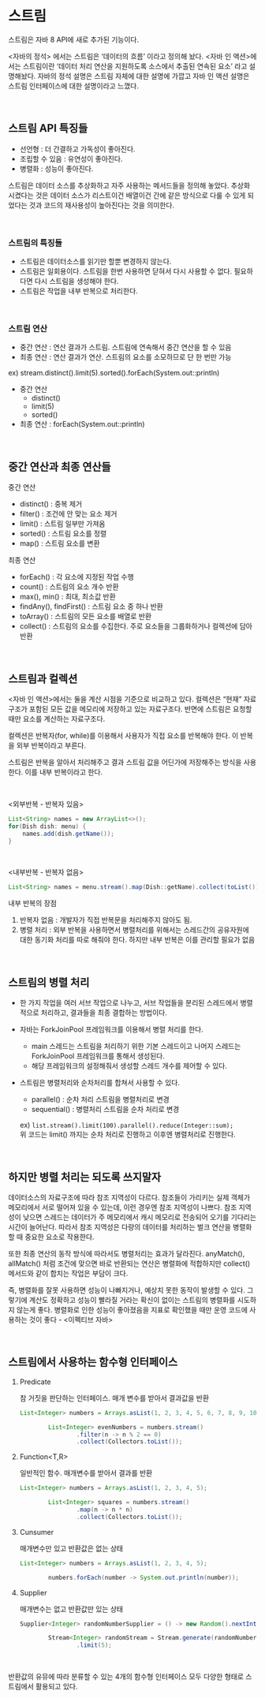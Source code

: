 # 스트림

스트림은 자바 8 API에 새로 추가된 기능이다. 

<자바의 정석> 에서는 스트림은 ‘데이터의 흐름’ 이라고 정의해 놨다. <자바 인 액션>에서는 스트림이란 ‘데이터 처리 연산을 지원하도록 소스에서 추출된 연속된 요소’ 라고 설명해놨다.  자바의 정석 설명은 스트림 자체에 대한 설명에 가깝고 자바 인 액션 설명은 스트림 인터페이스에 대한 설명이라고 느꼈다. 

<br>

## 스트림 API 특징들

- 선언형 : 더 간결하고 가독성이 좋아진다.
- 조립할 수 있음 : 유연성이 좋아진다.
- 병렬화 : 성능이 좋아진다.

스트림은 데이터 소스를 추상화하고 자주 사용하는 메서드들을 정의해 놓았다. 추상화 시켰다는 것은 데이터 소스가 리스트이건 배열이건 간에 같은 방식으로 다룰 수 있게 되었다는 것과 코드의 재사용성이 높아진다는 것을 의미한다.

<br>

### 스트림의 특징들

- 스트림은 데이터소스를 읽기만 할뿐 변경하지 않는다.
- 스트림은 일회용이다. 스트림을 한번 사용하면 닫혀서 다시 사용할 수 없다. 필요하다면 다시 스트림을 생성해야 한다.
- 스트림은 작업을 내부 반복으로 처리한다.

<br>

### 스트림 연산

- 중간 연산 : 연산 결과가 스트림. 스트림에 연속해서 중간 연산을 할 수 있음
- 최종 연산 : 연산 결과가 연산. 스트림의 요소를 소모하므로 단 한 번만 가능

ex) stream.distinct().limit(5).sorted().forEach(System.out::println)

- 중간 연산
    - distinct()
    - limit(5)
    - sorted()
- 최종 연산 : forEach(System.out::println)

<br/>

## 중간 연산과 최종 연산들

중간 연산

- distinct() : 중복 제거
- filter() : 조건에 안 맞는 요소 제거
- limit() : 스트림 일부만 가져옴
- sorted() : 스트림 요소를 정렬
- map() : 스트림 요소를 변환

최종 연산

- forEach() : 각 요소에 지정된 작업 수행
- count() : 스트림의 요소 개수 반환
- max(), min() : 최대, 최소값 반환
- findAny(), findFirst() : 스트림 요소 중 하나 반환
- toArray() : 스트림의 모든 요소를 배열로 반환
- collect() : 스트림의 요소를 수집한다. 주로 요소들을 그룹화하거나 컬렉션에 담아 반환

<br/>

## 스트림과 컬렉션

<자바 인 액션>에서는 둘을 계산 시점을 기준으로 비교하고 있다. 컬렉션은 “현재” 자료구조가 포함된 모든 값을 메모리에 저장하고 있는 자료구조다. 반면에 스트림은 요청할 때만 요소를 계산하는 자료구조다. 

컬렉션은 반복자(for, while)를 이용해서 사용자가 직접 요소를 반복해야 한다. 이 반복을 외부 반복이라고 부른다. 

스트림은 반복을 알아서 처리해주고 결과 스트림 값을 어딘가에 저장해주는 방식을 사용한다. 이를 내부 반복이라고 한다. 

<br>

<외부반복 - 반복자 있음>

```java
List<String> names = new ArrayList<>();
for(Dish dish: menu) {
    names.add(dish.getName());
}
```

<br>

<내부반복 - 반복자 없음>

```java
List<String> names = menu.stream().map(Dish::getName).collect(toList());
```

내부 반복의 장점

1. 반복자 없음 : 개발자가 직접 반복문을 처리해주지 않아도 됨.
2. 병렬 처리 : 외부 반복을 사용하면서 병렬처리를 위해서는 스레드간의 공유자원에 대한 동기화 처리를 따로 해줘야 한다. 하지만 내부 반복은 이를 관리할 필요가 없음

<br/>

## 스트림의 병렬 처리

- 한 가지 작업을 여러 서브 작업으로 나누고, 서브 작업들을 분리된 스레드에서 병렬적으로 처리하고, 결과들을 최종 결합하는 방법이다.
- 자바는 ForkJoinPool 프레임워크를 이용해서 병렬 처리를 한다.
    - main 스레드는 스트림을 처리하기 위한 기본 스레드이고 나머지 스레드는 ForkJoinPool 프레임워크를 통해서 생성된다.
    - 해당 프레임워크의 설정해줘서 생성할 스레드 개수를 제어할 수 있다.
    
- 스트림은 병렬처리와 순차처리를 합쳐서 사용할 수 있다.
    - parallel() : 순차 처리 스트림을 병렬처리로 변경
    - sequential() : 병렬처리 스트림을 순차 처리로 변경
    
    ex) `list.stream().limit(100).parallel().reduce(Integer::sum);`  
    위 코드는 limit() 까지는 순차 처리로 진행하고 이후엔 병렬처리로 진행한다.

<br/>    

## 하지만 병렬 처리는 되도록 쓰지말자

데이터소스의 자료구조에 따라 참조 지역성이 다르다. 참조들이 가리키는 실제 객체가 메모리에서 서로 떨어져 있을 수 있는데, 이런 경우엔 참조 지역성이 나쁘다. 참조 지역성이 낮으면 스레드는 데이터가 주 메모리에서 캐시 메모리로 전송되어 오기를 기다리는 시간이 늘어난다. 따라서 참조 지역성은 다량의 데이터를 처리하는 벌크 연산을 병렬화할 때 중요한 요소로 작용한다. 

또한 최종 연산의 동작 방식에 따라서도 병렬처리는 효과가 달라진다. anyMatch(), allMatch() 처럼 조건에 맞으면 바로 반환되는 연산은 병렬화에 적합하지만 collect() 메서드와 같이 합치는 작업은 부담이 크다. 

즉, 병렬화를 잘못 사용하면 성능이 나빠지거나, 예상치 못한 동작이 발생할 수 있다. 그렇기에 계산도 정확하고 성능이 빨라질 거라는 확신이 없이는 스트림의 병렬화를 시도하지 않는게 좋다. 병렬화로 인한 성능이 좋아졌음을 지표로 확인했을 때만 운영 코드에 사용하는 것이 좋다 - <이펙티브 자바>

<br/>

## 스트림에서 사용하는 함수형 인터페이스

1. Predicate<T>
    
    참 거짓을 판단하는 인터페이스. 매개 변수를 받아서 결과값을 반환
    
    ```java
    List<Integer> numbers = Arrays.asList(1, 2, 3, 4, 5, 6, 7, 8, 9, 10);
    
            List<Integer> evenNumbers = numbers.stream()
                    .filter(n -> n % 2 == 0)
                    .collect(Collectors.toList());
    ```
    

2. Function<T,R> 
    
    일반적인 함수. 매개변수를 받아서 결과를 반환
    
    ```java
    List<Integer> numbers = Arrays.asList(1, 2, 3, 4, 5);
    
            List<Integer> squares = numbers.stream()
                    .map(n -> n * n) 
                    .collect(Collectors.toList());
    ```
    

3. Cunsumer<T> 
    
    매개변수만 있고 반환값은 없는 상태
    
    ```java
    List<Integer> numbers = Arrays.asList(1, 2, 3, 4, 5);
    
            numbers.forEach(number -> System.out.println(number));
    ```
    

4. Supplier<T>
    
    매개변수는 없고 반환값만 있는 상태
    
    ```java
    Supplier<Integer> randomNumberSupplier = () -> new Random().nextInt();
    
            Stream<Integer> randomStream = Stream.generate(randomNumberSupplier)
                    .limit(5);
    ```
    

<br>

반환값의 유뮤에 따라 분류할 수 있는 4개의 함수형 인터페이스 모두 다양한 형태로 스트림에서 활용되고 있다.
